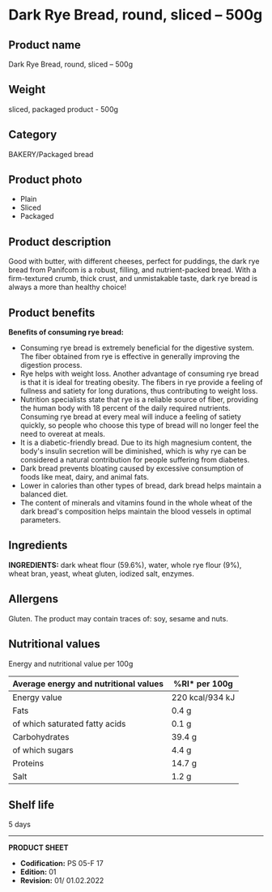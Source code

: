 # Dark Rye Bread, round, sliced – 500g

## Product name
Dark Rye Bread, round, sliced – 500g

## Weight
sliced, packaged product - 500g

## Category
BAKERY/Packaged bread

## Product photo
- Plain
- Sliced
- Packaged

## Product description
Good with butter, with different cheeses, perfect for puddings, the dark rye bread from Panifcom is a robust, filling, and nutrient-packed bread. With a firm-textured crumb, thick crust, and unmistakable taste, dark rye bread is always a more than healthy choice!

## Product benefits
**Benefits of consuming rye bread:**
- Consuming rye bread is extremely beneficial for the digestive system. The fiber obtained from rye is effective in generally improving the digestion process.
- Rye helps with weight loss. Another advantage of consuming rye bread is that it is ideal for treating obesity. The fibers in rye provide a feeling of fullness and satiety for long durations, thus contributing to weight loss.
- Nutrition specialists state that rye is a reliable source of fiber, providing the human body with 18 percent of the daily required nutrients. Consuming rye bread at every meal will induce a feeling of satiety quickly, so people who choose this type of bread will no longer feel the need to overeat at meals.
- It is a diabetic-friendly bread. Due to its high magnesium content, the body's insulin secretion will be diminished, which is why rye can be considered a natural contribution for people suffering from diabetes.
- Dark bread prevents bloating caused by excessive consumption of foods like meat, dairy, and animal fats.
- Lower in calories than other types of bread, dark bread helps maintain a balanced diet.
- The content of minerals and vitamins found in the whole wheat of the dark bread's composition helps maintain the blood vessels in optimal parameters.

## Ingredients
**INGREDIENTS:** dark wheat flour (59.6%), water, whole rye flour (9%), wheat bran, yeast, wheat gluten, iodized salt, enzymes.

## Allergens
Gluten. The product may contain traces of: soy, sesame and nuts.

## Nutritional values
Energy and nutritional value per 100g

| Average energy and nutritional values | %RI* per 100g |
|---|---|
| Energy value | 220 kcal/934 kJ | 11 |
| Fats | 0.4 g | 0.6 |
| of which saturated fatty acids | 0.1 g | 0.5 |
| Carbohydrates | 39.4 g | 15.2 |
| of which sugars | 4.4 g | 4.9 |
| Proteins | 14.7 g | 29.4 |
| Salt | 1.2 g | 20 |

## Shelf life
5 days

---
**PRODUCT SHEET**
- **Codification:** PS 05-F 17
- **Edition:** 01
- **Revision:** 01/ 01.02.2022